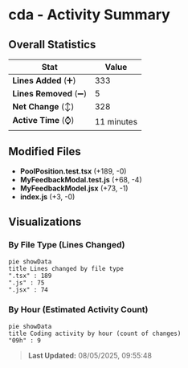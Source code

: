 # cda - Activity Summary 

## Overall Statistics

| Stat                   | Value                                                             |
| ---------------------- | ----------------------------------------------------------------- |
| **Lines Added** (➕)   | 333                                          |
| **Lines Removed** (➖) | 5                                        |
| **Net Change** (↕)    | 328                |
| **Active Time** (⌚)   | 11 minutes |


## Modified Files
- **PoolPosition.test.tsx** (+189, -0)
- **MyFeedbackModal.test.js** (+68, -4)
- **MyFeedbackModel.jsx** (+73, -1)
- **index.js** (+3, -0)

## Visualizations

### By File Type (Lines Changed)

```mermaid
pie showData
title Lines changed by file type
".tsx" : 189
".js" : 75
".jsx" : 74
```

### By Hour (Estimated Activity Count)

```mermaid
pie showData
title Coding activity by hour (count of changes)
"09h" : 9
```


> **Last Updated:** 08/05/2025, 09:55:48